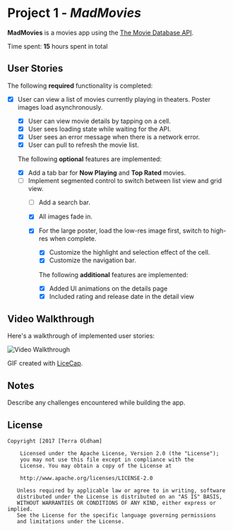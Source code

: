 # Project 1 - *MadMovies*

**MadMovies** is a movies app using the [The Movie Database
API](http://docs.themoviedb.apiary.io/#).

Time spent: **15** hours spent in total

## User Stories

The following **required** functionality is completed:

- [X] User can view a list of movies currently playing in theaters.
  Poster images load asynchronously.
  - [X] User can view movie details by tapping on a cell.
  - [X] User sees loading state while waiting for the API.
  - [X] User sees an error message when there is a network error.
  - [X] User can pull to refresh the movie list.

  The following **optional** features are implemented:

  - [X] Add a tab bar for **Now Playing** and **Top Rated** movies.
  - [ ] Implement segmented control to switch between list view and grid
    view.
    - [ ] Add a search bar.
    - [X] All images fade in.
    - [X] For the large poster, load the low-res image first, switch to
      high-res when complete.
      - [X] Customize the highlight and selection effect of the cell.
      - [X] Customize the navigation bar.

      The following **additional** features are implemented:

      - [X] Added UI animations on the details page
      - [X] Included rating and release date in the detail view

## Video Walkthrough

Here's a walkthrough of implemented user stories:

<img src='https://imgur.com/a/N32jD' title='Video
Walkthrough' width='' alt='Video Walkthrough' />

GIF created with [LiceCap](http://www.cockos.com/licecap/).

## Notes

Describe any challenges encountered while building the app.

## License

    Copyright [2017 [Terra Oldham]

        Licensed under the Apache License, Version 2.0 (the "License");
        you may not use this file except in compliance with the
        License. You may obtain a copy of the License at

        http://www.apache.org/licenses/LICENSE-2.0

       Unless required by applicable law or agree to in writing, software
       distributed under the License is distributed on an "AS IS" BASIS,
       WITHOUT WARRANTIES OR CONDITIONS OF ANY KIND, either express or implied.
       See the License for the specific language governing permissions
       and limitations under the License.
